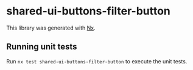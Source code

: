 # shared-ui-buttons-filter-button

This library was generated with [Nx](https://nx.dev).

## Running unit tests

Run `nx test shared-ui-buttons-filter-button` to execute the unit tests.
